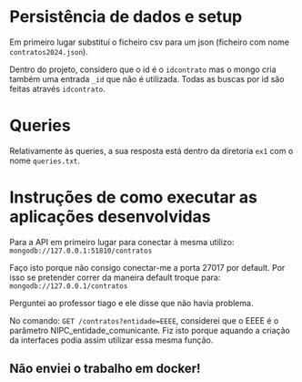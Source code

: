 # Persistência de dados e setup

Em primeiro lugar substituí o ficheiro csv para um json (ficheiro com nome `contratos2024.json`).

Dentro do projeto, considero que o id é o `idcontrato` mas o mongo cria também uma entrada `_id` que não é utilizada. Todas as buscas por id são feitas através `idcontrato`.


# Queries
Relativamente às queries, a sua resposta está dentro da diretoria `ex1` com o nome `queries.txt`.


# Instruções de como executar as aplicações desenvolvidas

Para a API em primeiro lugar para conectar à mesma utilizo:
`mongodb://127.0.0.1:51810/contratos`

Faço isto porque não consigo conectar-me a porta 27017 por default. Por isso se pretender correr da maneira default troque para:
`mongodb://127.0.0.1/contratos`

Perguntei ao professor tiago e ele disse que não havia problema.



No comando: `GET /contratos?entidade=EEEE`, considerei que o EEEE é o parâmetro NIPC_entidade_comunicante. Fiz isto porque aquando a criação da interfaces podia assim utilizar essa mesma função.






## Não enviei o trabalho em docker!


